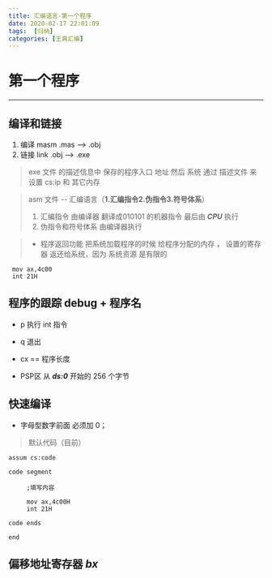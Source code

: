 ```yaml
---
title: 汇编语言-第一个程序
date: 2020-02-17 22:01:09
tags:  [归纳]
categories: [王爽汇编]
---
```


# 第一个程序

-----------

## 编译和链接

1. 编译 masm .mas --> .obj
2. 链接 link .obj --> .exe

> exe 文件 的描述信息中 保存的程序入口 地址
> 然后 系统 通过 描述文件 来设置 cs:ip 和 其它内存
>

>asm 文件 -- 汇编语言（**1.汇编指令2.伪指令3.符号体系**）
>1. 汇编指令 由编译器 翻译成010101 的机器指令 最后由 ***CPU*** 执行
>2. 伪指令和符号体系 由编译器执行
>

> - 程序返回功能
> 把系统加载程序的时候 给程序分配的内存 ， 设置的寄存器 返还给系统，因为 系统资源 是有限的
>

```assembly
 mov ax,4c00
 int 21H
```

 ## 程序的跟踪 debug + 程序名
- p 执行 int 指令
- q 退出
- cx == 程序长度

- PSP区 从 ***ds:0*** 开始的 256 个字节

## 快速编译

- 字母型数字前面 必须加 0；

> 默认代码（目前）
 ```assembly
assum cs:code

code segment

      ;填写内容

      mov ax,4c00H
      int 21H

code ends

end
 ```

## 偏移地址寄存器 ***bx***

